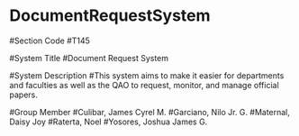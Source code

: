 # DocumentRequestSystem

#Section Code
#T145

#System Title
#Document Request System

#System Description
#This system aims to make it easier for departments and faculties as well as the QAO to request, monitor, and manage official papers. 

#Group Member
#Culibar, James Cyrel M.
#Garciano, Nilo Jr. G.
#Maternal, Daisy Joy
#Raterta, Noel
#Yosores, Joshua James G.
